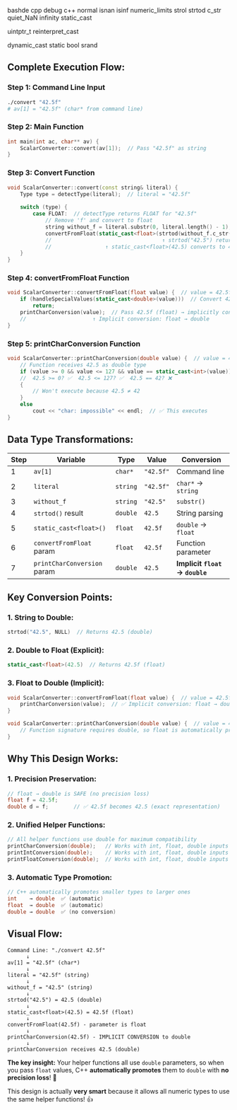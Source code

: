 bashde cpp debug c++ normal
isnan
isinf
numeric_limits
strol
strtod
c_str
quiet_NaN
infinity
static_cast

uintptr_t
reinterpret_cast

dynamic_cast
static bool
srand


## **Complete Execution Flow:**

### **Step 1: Command Line Input**
````bash
./convert "42.5f"
# av[1] = "42.5f" (char* from command line)
````

### **Step 2: Main Function**
````cpp
int main(int ac, char** av) {
    ScalarConverter::convert(av[1]);  // Pass "42.5f" as string
}
````

### **Step 3: Convert Function**
````cpp
void ScalarConverter::convert(const string& literal) {
    Type type = detectType(literal);  // literal = "42.5f"
    
    switch (type) {
        case FLOAT:  // detectType returns FLOAT for "42.5f"
            // Remove 'f' and convert to float
            string without_f = literal.substr(0, literal.length() - 1);  // "42.5"
            convertFromFloat(static_cast<float>(strtod(without_f.c_str(), NULL)));
            //                                   ↑ strtod("42.5") returns 42.5 (double)
            //                 ↑ static_cast<float>(42.5) converts to 42.5f (float)
    }
}
````

### **Step 4: convertFromFloat Function**
````cpp
void ScalarConverter::convertFromFloat(float value) {  // value = 42.5f (float)
    if (handleSpecialValues(static_cast<double>(value)))  // Convert 42.5f → 42.5 (double)
        return;
    printCharConversion(value);  // Pass 42.5f (float) → implicitly converted to 42.5 (double)
    //                     ↑ Implicit conversion: float → double
}
````

### **Step 5: printCharConversion Function**
````cpp
void ScalarConverter::printCharConversion(double value) {  // value = 42.5 (double)
    // Function receives 42.5 as double type
    if (value >= 0 && value <= 127 && value == static_cast<int>(value))
    //  42.5 >= 0? ✅  42.5 <= 127? ✅  42.5 == 42? ❌
    {
        // Won't execute because 42.5 ≠ 42
    }
    else
        cout << "char: impossible" << endl;  // ✅ This executes
}
````

## **Data Type Transformations:**

| Step | Variable | Type | Value | Conversion |
|------|----------|------|-------|------------|
| 1 | `av[1]` | `char*` | `"42.5f"` | Command line |
| 2 | `literal` | `string` | `"42.5f"` | `char*` → `string` |
| 3 | `without_f` | `string` | `"42.5"` | `substr()` |
| 4 | `strtod()` result | `double` | `42.5` | String parsing |
| 5 | `static_cast<float>()` | `float` | `42.5f` | `double` → `float` |
| 6 | `convertFromFloat` param | `float` | `42.5f` | Function parameter |
| 7 | `printCharConversion` param | `double` | `42.5` | **Implicit `float` → `double`** |

## **Key Conversion Points:**

### **1. String to Double:**
````cpp
strtod("42.5", NULL)  // Returns 42.5 (double)
````

### **2. Double to Float (Explicit):**
````cpp
static_cast<float>(42.5)  // Returns 42.5f (float)
````

### **3. Float to Double (Implicit):**
````cpp
void ScalarConverter::convertFromFloat(float value) {  // value = 42.5f
    printCharConversion(value);  // ✅ Implicit conversion: float → double
}

void ScalarConverter::printCharConversion(double value) {  // value = 42.5 (double)
    // Function signature requires double, so float is automatically promoted
}
````

## **Why This Design Works:**

### **1. Precision Preservation:**
````cpp
// float → double is SAFE (no precision loss)
float f = 42.5f;
double d = f;        // ✅ 42.5f becomes 42.5 (exact representation)
````

### **2. Unified Helper Functions:**
````cpp
// All helper functions use double for maximum compatibility
printCharConversion(double);   // Works with int, float, double inputs
printIntConversion(double);    // Works with int, float, double inputs
printFloatConversion(double);  // Works with int, float, double inputs
````

### **3. Automatic Type Promotion:**
````cpp
// C++ automatically promotes smaller types to larger ones
int    → double  ✅ (automatic)
float  → double  ✅ (automatic)
double → double  ✅ (no conversion)
````

## **Visual Flow:**

````
Command Line: "./convert 42.5f"
      ↓
av[1] = "42.5f" (char*)
      ↓
literal = "42.5f" (string)
      ↓
without_f = "42.5" (string)
      ↓
strtod("42.5") = 42.5 (double)
      ↓
static_cast<float>(42.5) = 42.5f (float)
      ↓
convertFromFloat(42.5f) - parameter is float
      ↓
printCharConversion(42.5f) - IMPLICIT CONVERSION to double
      ↓
printCharConversion receives 42.5 (double)
````

**The key insight:** Your helper functions all use `double` parameters, so when you pass `float` values, C++ **automatically promotes** them to `double` with **no precision loss**! 🎯

This design is actually **very smart** because it allows all numeric types to use the same helper functions! 👍